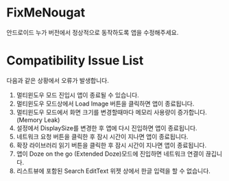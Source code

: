 # FixMeNougat
안드로이드 누가 버전에서 정상적으로 동작하도록 앱을 수정해주세요.

# Compatibility Issue List
다음과 같은 상황에서 오류가 발생합니다.

1. 멀티윈도우 모드 진입시 앱이 종료될 수 있습니다.
2. 멀티윈도우 모드상에서 Load Image 버튼을 클릭하면 앱이 종료됩니다.
3. 멀티윈도우 모드에서 화면 크기를 변경할때마다 메모리 사용량이 증가합니다. (Memory Leak)
4. 설정에서 DisplaySize를 변경한 후 앱에 다시 진입하면 앱이 종료됩니다.
5. 네트워크 요청 버튼을 클릭한 후 잠시 시간이 지나면 앱이 종료됩니다.
6. 확장 라이브러리 읽기 버튼을 클릭한 후 잠시 시간이 지나면 앱이 종료됩니다.
7. 앱이 Doze on the go (Extended Doze)모드에 진입하면 네트워크 연결이 끊깁니다.
8. 리스트뷰에 포함된 Search EditText 위젯 상에서 한글 입력을 할 수 없습니다.
